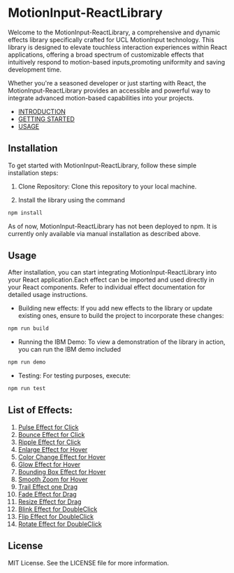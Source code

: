 # MotionInput-ReactLibrary

Welcome to the MotionInput-ReactLibrary, a comprehensive and dynamic effects library specifically crafted for UCL MotionInput technology. This library is designed to elevate touchless interaction experiences within React applications, offering a broad spectrum of customizable effects that intuitively respond to motion-based inputs,promoting uniformity and saving development time.

Whether you're a seasoned developer or just starting with React, the MotionInput-ReactLibrary provides an accessible and powerful way to integrate advanced motion-based capabilities into your projects.

- [INTRODUCTION](./docs/INTRODUCTION.md)
- [GETTING STARTED](./docs/GETTING_STARTED.md)
- [USAGE](./docs/USAGE_GUIDE.md)

## Installation

To get started with MotionInput-ReactLibrary, follow these simple installation steps:

1. Clone Repository: Clone this repository to your local machine.

2. Install the library using the command

```bash
npm install
```

As of now, MotionInput-ReactLibrary has not been deployed to npm. It is currently only available via manual installation as described above.

## Usage

After installation, you can start integrating MotionInput-ReactLibrary into your React application.Each effect can be imported and used directly in your React components. Refer to individual effect documentation for detailed usage instructions.

- Building new effects:
  If you add new effects to the library or update existing ones, ensure to build the project to incorporate these changes:

```bash
npm run build
```

- Running the IBM Demo:
  To view a demonstration of the library in action, you can run the IBM demo included

```bash
npm run demo
```

- Testing:
  For testing purposes, execute:

```bash
npm run test
```

## List of Effects:

1. [Pulse Effect for Click](./src/effects/click/readme.md)
2. [Bounce Effect for Click](./src/effects/click/readme.md)
3. [Ripple Effect for Click](./src/effects/click/readme.md)
4. [Enlarge Effect for Hover](./src/effects/hover/readme.md)
5. [Color Change Effect for Hover](./src/effects/hover/readme.md)
6. [Glow Effect for Hover](./src/effects/hover/readme.md)
7. [Bounding Box Effect for Hover](./src/effects/hover/readme.md)
8. [Smooth Zoom for Hover](./src/effects/hover/readme.md)
9. [Trail Effect one Drag](./src/effects/drag/readme.md)
10. [Fade Effect for Drag](./src/effects/drag/readme.md)
11. [Resize Effect for Drag](./src/effects/drag/readme.md)
12. [Blink Effect for DoubleClick](./src/effects/doubleClick/readme.md)
13. [Flip Effect for DoubleClick](./src/effects/doubleClick/readme.md)
14. [Rotate Effect for DoubleClick](./src/effects/doubleClick/readme.md)

## License

MIT License. See the LICENSE file for more information.
